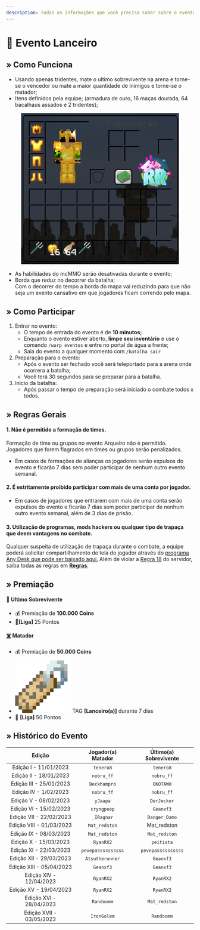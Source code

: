 ```yaml
---
description: Todas as informações que você precisa saber sobre o evento semanal Lanceiro.
---
```


# 🔱 Evento Lanceiro

## » Como Funciona

* Usando apenas tridentes, mate o ultimo sobrevivente na arena e torne-se o vencedor ou mate a maior quantidade de inimigos e torne-se o matador;
* Itens definidos pela equipe; (armadura de ouro, 16 maças dourada, 64 bacalhaus assados e 2 tridentes);

<figure><img src="../../.gitbook/assets/image (1) (2).png" alt=""><figcaption></figcaption></figure>

* As habilidades do mcMMO serão desativadas durante o evento;
* Borda que reduz no decorrer da batalha;\
  Com o decorrer do tempo a borda do mapa vai reduzindo para que não seja um evento cansativo em que jogadores ficam correndo pelo mapa.

## » Como Participar

1. Entrar no evento:
   * O tempo de entrada do evento é de **10 minutos;**
   * Enquanto o evento estiver aberto, **limpe seu inventário** e use o comando `/warp eventos` e entre no portal de água a frente;
   * Saia do evento a qualquer momento com `/batalha sair`&#x20;
2. Preparação para o evento:
   * Após o evento ser fechado você será teleportado para a arena onde ocorrera a batalha;
   * Você terá 30 segundos para se preparar para a batalha.&#x20;
3. Inicio da batalha:
   * Após passar o tempo de preparação será iniciado o combate todos x todos.

## » Regras Gerais

#### 1. Não é permitido a formação de times.

Formação de time ou grupos no evento Arqueiro não é permitido. Jogadores que forem flagrados em times ou grupos serão penalizados.

* Em casos de formações de alianças os jogadores serão expulsos do evento e ficarão 7 dias sem poder participar de nenhum outro evento semanal.

#### 2. É estritamente proibido participar com mais de uma conta por jogador.

* Em casos de jogadores que entrarem com mais de uma conta serão expulsos do evento e ficarão 7 dias sem poder participar de nenhum outro evento semanal, além de 3 dias de prisão.

#### **3. Utilização de programas, mods hackers ou qualquer tipo de trapaça que deem vantagens no combate.**

Qualquer suspeita de utilização de trapaça durante o combate, a equipe poderá solicitar compartilhamento de tela do jogador através do [programa Any Desk que pode ser baixado aqui.](https://anydesk.com/pt/downloads) Além de violar a [Regra 18](https://wiki.rederevo.com/regras/jogabilidade#01-7) do servidor, saiba todas as regras em [**Regras**](../../regras/).

## » Premiação

#### 🥇 **Ultimo Sobrevivente**

* 💰 Premiação de **100.000 Coins**
* 💎**\[Liga]** 25 Pontos

#### [☠️](https://emojipedia.org/skull-and-crossbones/) **Matador**

* 💰 Premiação de **50.000 Coins**
* <img src="../../.gitbook/assets/image (14) (1) (2).png" alt="" data-size="line"> TAG **\[Lanceiro(a)]** durante 7 dias
* 💎 **\[Liga]** 50 Pontos

## » Histórico do Evento

|          Edição          | Jogador(a) Matador | Último(a) Sobrevivente |
| :----------------------: | :----------------: | :--------------------: |
|   Edição I - 11/01/2023  |      `tenero8`     |        `tenero8`       |
|  Edição II - 18/01/2023  |     `nobru_ff`     |       `nobru_ff`       |
|  Edição III - 25/01/2023 |    `Beckhampro`    |        `OKOTAW0`       |
|   Edição IV - 1/02/2023  |     `nobru_ff`     |       `nobru_ff`       |
|   Edição V - 08/02/2023  |      `yJaapa`      |       `DerJecker`      |
|  Edição VI - 15/02/2023  |     `cryngpeep`    |        `Geanxf3`       |
|  Edição VII - 22/02/2023 |     `_IRagnar`     |      `Danger_Damo`     |
| Edição VIII - 01/03/2023 |    `Mat_redston`   |      Mat\_redston      |
|  Edição IX - 08/03/2023  |    `Mat_redston`   |      `Mat_redston`     |
|   Edição X - 15/03/2023  |      `RyanRX2`     |       `peitista`       |
|  Edição XI - 22/03/2023  | `pevepassssssssss` |   `pevepassssssssss`   |
|  Edição XII - 29/03/2023 |   `Atsutherunner`  |        `Geanxf3`       |
| Edição XIII - 05/04/2023 |      `Geanxf3`     |        `Geanxf3`       |
|  Edição XIV - 12/04/2023 |      `RyanRX2`     |        `RyanRX2`       |
|  Edição XV - 19/04/2023  |      `RyanRX2`     |        `RyanRX2`       |
|  Edição XVI - 28/04/2023 |     `Randoomm`     |      `Mat_redston`     |
| Edição XVII - 03/05/2023 |     `IronGolem`    |       `Randoomm`       |

